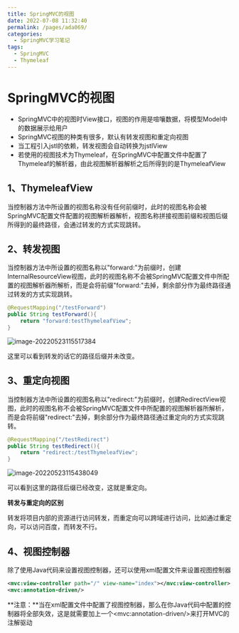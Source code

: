 ```yaml
---
title: SpringMVC的视图
date: 2022-07-08 11:32:40
permalink: /pages/ada069/
categories:
  - SpringMVC学习笔记
tags:
  - SpringMVC
  - Thymeleaf
---
```

# SpringMVC的视图

- SpringMVC中的视图时View接口，视图的作用是喧嚷数据，将模型Model中的数据展示给用户
- SpringMVC视图的种类有很多，默认有转发视图和重定向视图
- 当工程引入jstl的依赖，转发视图会自动转换为jstlView
- 若使用的视图技术为Thymeleaf，在SpringMVC中配置文件中配置了Thymeleaf的解析器，由此视图解析器解析之后所得到的是ThymeleafView

## 1、ThymeleafView

当控制器方法中所设置的视图名称没有任何前缀时，此时的视图名称会被SpringMVC配置文件配置的视图解析器解析，视图名称拼接视图前缀和视图后缀所得到的最终路径，会通过转发的方式实现跳转。

## 2、转发视图

当控制器方法中所设置的视图名称以"forward:"为前缀时，创建InternalResourceView视图，此时的视图名称不会被SpringMVC配置文件中所配置的视图解析器所解析，而是会将前缀"forward:"去掉，剩余部分作为最终路径通过转发的方式实现跳转。

```java
@RequestMapping("/testForward")
public String testForward(){
    return "forward:testThymeleafView";
}
```

![image-20220523115517384](https://cdn.jsdelivr.net/gh/Hiyiin/picture/Typora/image-20220523115517384.png)

这里可以看到转发的话它的路径后缀并未改变。

## 3、重定向视图

当控制器方法中所设置的视图名称以"redirect:"为前缀时，创建RedirectView视图，此时的视图名称不会被SpringMVC配置文件中所配置的视图解析器所解析，而是会将前缀"redirect:"去掉，剩余部分作为最终路径通过重定向的方式实现跳转。

```java
@RequestMapping("/testRedirect")
public String testRedirect(){
    return "redirect:/testThymeleafView";
}
```

![image-20220523115438049](https://cdn.jsdelivr.net/gh/Hiyiin/picture/Typora/image-20220523115438049.png)

可以看到这里的路径后缀已经改变，这就是重定向。

**转发与重定向的区别**

转发将项目内部的资源进行访问转发，而重定向可以跨域进行访问，比如通过重定向，可以访问百度，而转发不行。

## 4、视图控制器

除了使用Java代码来设置视图控制器，还可以使用xml配置文件来设置视图控制器

```xml
<mvc:view-controller path="/" view-name="index"></mvc:view-controller>
<mvc:annotation-driven/>
```

**注意：**当在xml配置文件中配置了视图控制器，那么在你Java代码中配置的控制器将全部失效，这是就需要加上一个\<mvc:annotation-driven/>来打开MVC的注解驱动